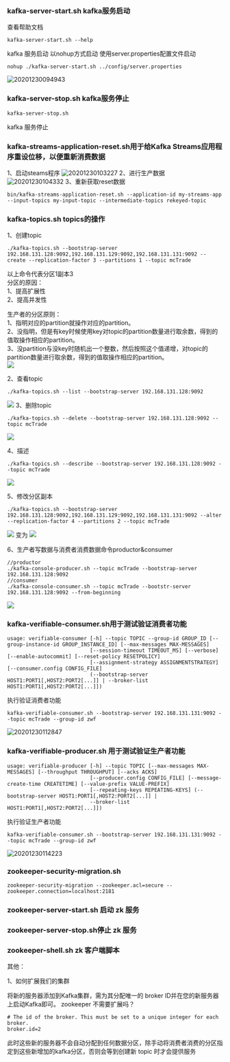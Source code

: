 

### kafka-server-start.sh kafka服务启动
查看帮助文档
```
kafka-server-start.sh --help
```
kafka 服务启动 以nohup方式启动 使用server.properties配置文件启动
```
nohup ./kafka-server-start.sh ../config/server.properties
```
![20201230094943](https://cdn.jsdelivr.net/gh/weifangZ/image@master/image20201230094943.png)

### kafka-server-stop.sh kafka服务停止

```
kafka-server-stop.sh 
```
kafka 服务停止
### kafka-streams-application-reset.sh用于给Kafka Streams应用程序重设位移，以便重新消费数据
1、启动steams程序
![20201230103227](https://cdn.jsdelivr.net/gh/weifangZ/image@master/image20201230103227.png)
2、进行生产数据
![20201230104332](https://cdn.jsdelivr.net/gh/weifangZ/image@master/image20201230104332.png)
3、重新获取reset数据
```
bin/kafka-streams-application-reset.sh --application-id my-streams-app --input-topics my-input-topic --intermediate-topics rekeyed-topic
```

### kafka-topics.sh topics的操作

1、创建topic
```
./kafka-topics.sh --bootstrap-server 192.168.131.128:9092,192.168.131.129:9092,192.168.131.131:9092 --create --replication-factor 3 --partitions 1 --topic mcTrade
```
以上命令代表分区1副本3\
分区的原因：\
1、提高扩展性\
2、提高并发性

生产者的分区原则：\
1、指明对应的partition就操作对应的partition。\
2、没指明，但是有key时候使用key对topic的partition数量进行取余数，得到的值取操作相应的partition。\
3、没partition与没key时随机出一个整数，然后按照这个值递增，对topic的partition数量进行取余数，得到的值取操作相应的partition。\
![](http://note.youdao.com/yws/public/resource/ffefb6fa5bca403ed5711d3e6aed479d/xmlnote/3A82DC842F2A4675BCB4249E58168D00/23460)

2、查看topic
```
./kafka-topics.sh --list --bootstrap-server 192.168.131.128:9092
```
![](http://note.youdao.com/yws/public/resource/ffefb6fa5bca403ed5711d3e6aed479d/xmlnote/E0BE9D583C454B139DA9D063172A9D59/23351)
3、删除topic
```
./kafka-topics.sh --delete --bootstrap-server 192.168.131.128:9092 --topic mcTrade
```
![](http://note.youdao.com/yws/public/resource/ffefb6fa5bca403ed5711d3e6aed479d/xmlnote/55160F3A36DF4FC1A74A875D8CE46152/23361)


4、描述
```
./kafka-topics.sh --describe --bootstrap-server 192.168.131.128:9092 --topic mcTrade
```
![](http://note.youdao.com/yws/public/resource/ffefb6fa5bca403ed5711d3e6aed479d/xmlnote/728A18674D094E0190A9E62E1A26CFE4/23368)

5、修改分区副本
```
./kafka-topics.sh --bootstrap-server 192.168.131.128:9092,192.168.131.129:9092,192.168.131.131:9092 --alter --replication-factor 4 --partitions 2 --topic mcTrade
```
![](http://note.youdao.com/yws/public/resource/ffefb6fa5bca403ed5711d3e6aed479d/xmlnote/C518E57A18184C6E850583D3ECA41B7C/23389)
变为
![](http://note.youdao.com/yws/public/resource/ffefb6fa5bca403ed5711d3e6aed479d/xmlnote/BF6B8AF12CA34CD99AA2E339BF998986/23393)

6、生产者写数据与消费者消费数据命令productor&consumer
```
//productor
./kafka-console-producer.sh --topic mcTrade --bootstrap-server 192.168.131.128:9092
//consumer
./kafka-console-consumer.sh --topic mcTrade --bootstr-server 192.168.131.128:9092 --from-beginning

```
![](http://note.youdao.com/yws/public/resource/ffefb6fa5bca403ed5711d3e6aed479d/xmlnote/6E1598CEA6F149B29C120175C4E0BE6B/23377)



### kafka-verifiable-consumer.sh用于测试验证消费者功能
```
usage: verifiable-consumer [-h] --topic TOPIC --group-id GROUP_ID [--group-instance-id GROUP_INSTANCE_ID] [--max-messages MAX-MESSAGES]
                           [--session-timeout TIMEOUT_MS] [--verbose] [--enable-autocommit] [--reset-policy RESETPOLICY]
                           [--assignment-strategy ASSIGNMENTSTRATEGY] [--consumer.config CONFIG_FILE]
                           (--bootstrap-server HOST1:PORT1[,HOST2:PORT2[...]] | --broker-list HOST1:PORT1[,HOST2:PORT2[...]])
```
执行验证消费者功能
```
kafka-verifiable-consumer.sh --bootstrap-server 192.168.131.131:9092 --topic mcTrade --group-id zwf
```
![20201230112847](https://cdn.jsdelivr.net/gh/weifangZ/image@master/image20201230112847.png)

### kafka-verifiable-producer.sh 用于测试验证生产者功能
```
usage: verifiable-producer [-h] --topic TOPIC [--max-messages MAX-MESSAGES] [--throughput THROUGHPUT] [--acks ACKS]
                           [--producer.config CONFIG_FILE] [--message-create-time CREATETIME] [--value-prefix VALUE-PREFIX]
                           [--repeating-keys REPEATING-KEYS] (--bootstrap-server HOST1:PORT1[,HOST2:PORT2[...]] |
                           --broker-list HOST1:PORT1[,HOST2:PORT2[...]])

```
执行验证生产者功能
```
kafka-verifiable-consumer.sh --bootstrap-server 192.168.131.131:9092 --topic mcTrade --group-id zwf
```
![20201230114223](https://cdn.jsdelivr.net/gh/weifangZ/image@master/image20201230114223.png)

### zookeeper-security-migration.sh
```
zookeeper-security-migration --zookeeper.acl=secure --zookeeper.connection=localhost:2181

```
### zookeeper-server-start.sh 启动 zk 服务
### zookeeper-server-stop.sh停止 zk 服务
### zookeeper-shell.sh zk 客户端脚本   


其他：

1、如何扩展我们的集群

将新的服务器添加到Kafka集群，需为其分配唯一的 broker ID并在您的新服务器上启动Kafka即可。 zookeeper 不需要扩展吗？
```
# The id of the broker. This must be set to a unique integer for each broker.
broker.id=2

```
此时这些新的服务器不会自动分配到任何数据分区，除手动将消费者消费的分区指定到这些新增加的kafka分区，否则会等到创建新 topic 时才会提供服务
